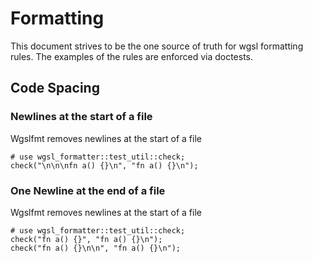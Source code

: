 # Formatting
This document strives to be the one source of truth for wgsl formatting rules.
The examples of the rules are enforced via doctests.

## Code Spacing
### Newlines at the start of a file
Wgslfmt removes newlines at the start of a file
```
# use wgsl_formatter::test_util::check;
check("\n\n\nfn a() {}\n", "fn a() {}\n");
```

### One Newline at the end of a file
Wgslfmt removes newlines at the start of a file
```
# use wgsl_formatter::test_util::check;
check("fn a() {}", "fn a() {}\n");
check("fn a() {}\n\n", "fn a() {}\n");
```
